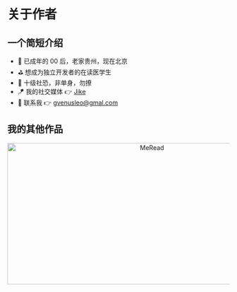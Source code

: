 # 关于作者

## 一个简短介绍

- 🔭 已成年的 00 后，老家贵州，现在北京
- ⛳ 想成为独立开发者的在读医学生
- 👻 十级社恐，非单身，勿撩
- 🪁 我的社交媒体 👉 [Jike](https://m.okjike.com/users/561f7160-d58c-4156-ab66-a103c9955e52)
- 🧩 联系我 👉 gvenusleo@gmal.com

## 我的其他作品

<center><a href="https://github.com/gvenusleo/MeRead" target="_blank"><img src="https://socialify.git.ci/gvenusleo/MeRead/image?description=1&descriptionEditable=%E7%AE%80%E6%B4%81%E3%80%81%E6%98%93%E7%94%A8%E7%9A%84%20RSS%20%E9%98%85%E8%AF%BB%E5%99%A8%EF%BC%8C%E4%BD%BF%E7%94%A8%20Flutter%20%E6%9E%84%E5%BB%BA%E5%92%8C%20Material%20You%20%E8%AE%BE%E8%AE%A1&forks=1&issues=1&language=1&name=1&owner=1&pattern=Charlie%20Brown&stargazers=1&theme=Light" alt="MeRead" width="640" height="320" /></a></center>
